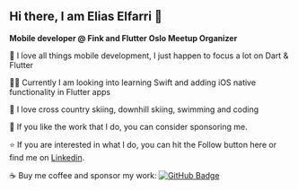 ## Hi there, I am Elias Elfarri 👋
**Mobile developer @ Fink and Flutter Oslo Meetup Organizer**

📱 I love all things mobile development, I just happen to focus a lot on Dart & Flutter

🧑‍🎓 Currently I am looking into learning Swift and adding iOS native functionality in Flutter apps

💖 I love cross country skiing, downhill skiing, swimming and coding 

💸 If you like the work that I do, you can consider sponsoring me.

⭐️ If you are interested in what I do, you can hit the Follow button here or find me on [Linkedin](https://www.linkedin.com/in/elias-elfarri/).

☕️ Buy me coffee and sponsor my work:
[![GitHub Badge](https://img.shields.io/badge/Github%20Sponsor-orange?style=for-the-badge&logo=github&logoColor=white)](https://github.com/sponsors/Moelfarri)


<!--
**Moelfarri/Moelfarri** is a ✨ _special_ ✨ repository because its `README.md` (this file) appears on your GitHub profile.

Here are some ideas to get you started:

- 🔭 I’m currently working on ...
- 🌱 I’m currently learning ...
- 👯 I’m looking to collaborate on ...
- 🤔 I’m looking for help with ...
- 💬 Ask me about ...
- 📫 How to reach me: ...
- 😄 Pronouns: ...
- ⚡ Fun fact: ...
-->
